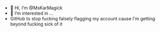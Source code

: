 - 👋 Hi, I’m @MsKarMagick
- 👀 I’m interested in ...
- GitHub to stop fucking falsely flagging my account cause I'm getting beyond fucking sick of it

<!---
MsKarMagick/MsKarMagick is a ✨ special ✨ repository because its `README.md` (this file) appears on your GitHub profile.
You can click the Preview link to take a look at your changes.
--->
